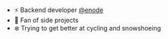 - ⚡ Backend developer [@enode](https://enode.io)
- 🔭 Fan of side projects
- ❄️ Trying to get better at cycling and snowshoeing
